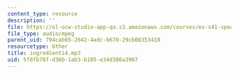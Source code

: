 ```yaml
---
content_type: resource
description: ''
file: https://ol-ocw-studio-app-qa.s3.amazonaws.com/courses/es-s41-speak-italian-with-your-mouth-full-spring-2012/5f8fb78fd36b1ab3b105e34d386a3967_ingredienti4.mp3
file_type: audio/mpeg
parent_uid: 794cab65-2042-4adc-b670-29cb08353418
resourcetype: Other
title: ingredienti4.mp3
uid: 5f8fb78f-d36b-1ab3-b105-e34d386a3967
---
```

